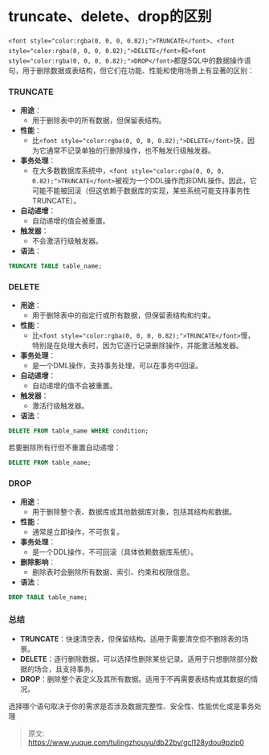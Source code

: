 # truncate、delete、drop的区别

`<font style="color:rgba(0, 0, 0, 0.82);">TRUNCATE</font>`<font style="color:rgba(0, 0, 0, 0.82);">、</font>`<font style="color:rgba(0, 0, 0, 0.82);">DELETE</font>`<font style="color:rgba(0, 0, 0, 0.82);">和</font>`<font style="color:rgba(0, 0, 0, 0.82);">DROP</font>`<font style="color:rgba(0, 0, 0, 0.82);">都是SQL中的数据操作语句，用于删除数据或表结构，但它们在功能、性能和使用场景上有显著的区别：</font>

### <font style="color:rgba(0, 0, 0, 0.82);">TRUNCATE</font>
+ **<font style="color:rgba(0, 0, 0, 0.82);">用途</font>**<font style="color:rgba(0, 0, 0, 0.82);">：</font>
    - <font style="color:rgba(0, 0, 0, 0.82);">用于删除表中的所有数据，但保留表结构。</font>
+ **<font style="color:rgba(0, 0, 0, 0.82);">性能</font>**<font style="color:rgba(0, 0, 0, 0.82);">：</font>
    - <font style="color:rgba(0, 0, 0, 0.82);">比</font>`<font style="color:rgba(0, 0, 0, 0.82);">DELETE</font>`<font style="color:rgba(0, 0, 0, 0.82);">快，因为它通常不记录单独的行删除操作，也不触发行级触发器。</font>
+ **<font style="color:rgba(0, 0, 0, 0.82);">事务处理</font>**<font style="color:rgba(0, 0, 0, 0.82);">：</font>
    - <font style="color:rgba(0, 0, 0, 0.82);">在大多数数据库系统中，</font>`<font style="color:rgba(0, 0, 0, 0.82);">TRUNCATE</font>`<font style="color:rgba(0, 0, 0, 0.82);">被视为一个DDL操作而非DML操作。因此，它可能不能被回滚（但这依赖于数据库的实现，某些系统可能支持事务性TRUNCATE）。</font>
+ **<font style="color:rgba(0, 0, 0, 0.82);">自动递增</font>**<font style="color:rgba(0, 0, 0, 0.82);">：</font>
    - <font style="color:rgba(0, 0, 0, 0.82);">自动递增的值会被重置。</font>
+ **<font style="color:rgba(0, 0, 0, 0.82);">触发器</font>**<font style="color:rgba(0, 0, 0, 0.82);">：</font>
    - <font style="color:rgba(0, 0, 0, 0.82);">不会激活行级触发器。</font>
+ **<font style="color:rgba(0, 0, 0, 0.82);">语法</font>**<font style="color:rgba(0, 0, 0, 0.82);">：</font>

```sql
TRUNCATE TABLE table_name;
```

### <font style="color:rgba(0, 0, 0, 0.82);">DELETE</font>
+ **<font style="color:rgba(0, 0, 0, 0.82);">用途</font>**<font style="color:rgba(0, 0, 0, 0.82);">：</font>
    - <font style="color:rgba(0, 0, 0, 0.82);">用于删除表中的指定行或所有数据，但保留表结构和约束。</font>
+ **<font style="color:rgba(0, 0, 0, 0.82);">性能</font>**<font style="color:rgba(0, 0, 0, 0.82);">：</font>
    - <font style="color:rgba(0, 0, 0, 0.82);">比</font>`<font style="color:rgba(0, 0, 0, 0.82);">TRUNCATE</font>`<font style="color:rgba(0, 0, 0, 0.82);">慢，特别是在处理大表时，因为它逐行记录删除操作，并能激活触发器。</font>
+ **<font style="color:rgba(0, 0, 0, 0.82);">事务处理</font>**<font style="color:rgba(0, 0, 0, 0.82);">：</font>
    - <font style="color:rgba(0, 0, 0, 0.82);">是一个DML操作，支持事务处理，可以在事务中回滚。</font>
+ **<font style="color:rgba(0, 0, 0, 0.82);">自动递增</font>**<font style="color:rgba(0, 0, 0, 0.82);">：</font>
    - <font style="color:rgba(0, 0, 0, 0.82);">自动递增的值不会被重置。</font>
+ **<font style="color:rgba(0, 0, 0, 0.82);">触发器</font>**<font style="color:rgba(0, 0, 0, 0.82);">：</font>
    - <font style="color:rgba(0, 0, 0, 0.82);">激活行级触发器。</font>
+ **<font style="color:rgba(0, 0, 0, 0.82);">语法</font>**<font style="color:rgba(0, 0, 0, 0.82);">：</font>

```sql
DELETE FROM table_name WHERE condition;
```

<font style="color:rgba(0, 0, 0, 0.82);">若要删除所有行但不重置自动递增：</font>

```sql
DELETE FROM table_name;
```

### <font style="color:rgba(0, 0, 0, 0.82);">DROP</font>
+ **<font style="color:rgba(0, 0, 0, 0.82);">用途</font>**<font style="color:rgba(0, 0, 0, 0.82);">：</font>
    - <font style="color:rgba(0, 0, 0, 0.82);">用于删除整个表、数据库或其他数据库对象，包括其结构和数据。</font>
+ **<font style="color:rgba(0, 0, 0, 0.82);">性能</font>**<font style="color:rgba(0, 0, 0, 0.82);">：</font>
    - <font style="color:rgba(0, 0, 0, 0.82);">通常是立即操作，不可恢复。</font>
+ **<font style="color:rgba(0, 0, 0, 0.82);">事务处理</font>**<font style="color:rgba(0, 0, 0, 0.82);">：</font>
    - <font style="color:rgba(0, 0, 0, 0.82);">是一个DDL操作，不可回滚（具体依赖数据库系统）。</font>
+ **<font style="color:rgba(0, 0, 0, 0.82);">删除影响</font>**<font style="color:rgba(0, 0, 0, 0.82);">：</font>
    - <font style="color:rgba(0, 0, 0, 0.82);">删除表时会删除所有数据、索引、约束和权限信息。</font>
+ **<font style="color:rgba(0, 0, 0, 0.82);">语法</font>**<font style="color:rgba(0, 0, 0, 0.82);">：</font>

```sql
DROP TABLE table_name;
```

### <font style="color:rgba(0, 0, 0, 0.82);">总结</font>
+ **<font style="color:rgba(0, 0, 0, 0.82);">TRUNCATE</font>**<font style="color:rgba(0, 0, 0, 0.82);">：快速清空表，但保留结构。适用于需要清空但不删除表的场景。</font>
+ **<font style="color:rgba(0, 0, 0, 0.82);">DELETE</font>**<font style="color:rgba(0, 0, 0, 0.82);">：逐行删除数据，可以选择性删除某些记录。适用于只想删除部分数据的场合，且支持事务。</font>
+ **<font style="color:rgba(0, 0, 0, 0.82);">DROP</font>**<font style="color:rgba(0, 0, 0, 0.82);">：删除整个表定义及其所有数据。适用于不再需要表结构或其数据的情况。</font>

<font style="color:rgba(0, 0, 0, 0.82);">选择哪个语句取决于你的需求是否涉及数据完整性、安全性、性能优化或是事务处理</font>



> 原文: <https://www.yuque.com/tulingzhouyu/db22bv/gcl128ydou9pzlp0>